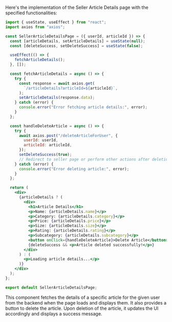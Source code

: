 Here's the implementation of the Seller Article Details page with the specified functionalities:

```jsx
import { useState, useEffect } from "react";
import axios from "axios";

const SellerArticleDetailsPage = ({ userId, articleId }) => {
  const [articleDetails, setArticleDetails] = useState(null);
  const [deleteSuccess, setDeleteSuccess] = useState(false);

  useEffect(() => {
    fetchArticleDetails();
  }, []);

  const fetchArticleDetails = async () => {
    try {
      const response = await axios.get(
        `/articleDetails?articleId=${articleId}`,
      );
      setArticleDetails(response.data);
    } catch (error) {
      console.error("Error fetching article details:", error);
    }
  };

  const handleDeleteArticle = async () => {
    try {
      await axios.post("/deleteArticleForUser", {
        userId: userId,
        articleId: articleId,
      });
      setDeleteSuccess(true);
      // Redirect to seller page or perform other actions after deletion
    } catch (error) {
      console.error("Error deleting article:", error);
    }
  };

  return (
    <div>
      {articleDetails ? (
        <div>
          <h1>Article Details</h1>
          <p>Name: {articleDetails.name}</p>
          <p>Category: {articleDetails.category}</p>
          <p>Price: {articleDetails.price}</p>
          <p>Size: {articleDetails.size}</p>
          <p>Rating: {articleDetails.rating}</p>
          <p>Subcategory: {articleDetails.subcategory}</p>
          <button onClick={handleDeleteArticle}>Delete Article</button>
          {deleteSuccess && <p>Article deleted successfully!</p>}
        </div>
      ) : (
        <p>Loading article details...</p>
      )}
    </div>
  );
};

export default SellerArticleDetailsPage;
```

This component fetches the details of a specific article for the given user from the backend when the page loads and displays them. It also provides a button to delete the article. Upon deletion of the article, it updates the UI accordingly and displays a success message.

